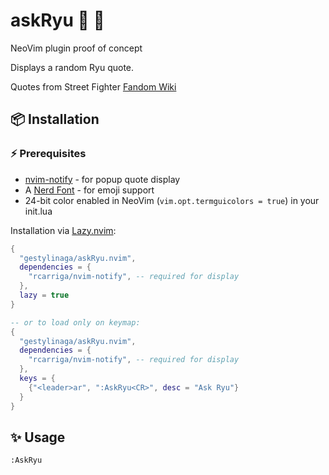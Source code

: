 # askRyu 💪 🥋
NeoVim plugin proof of concept

Displays a random Ryu quote.

Quotes from Street Fighter 
[Fandom Wiki](https://streetfighter.fandom.com/wiki/Ryu/Quotes)

## 📦 Installation

### ⚡ Prerequisites
- [nvim-notify](https://github.com/rcarriga/nvim-notify) - for popup quote 
display
- A [Nerd Font](https://github.com/ryanoasis/nerd-fonts) - for emoji support
- 24-bit color enabled in NeoVim (`vim.opt.termguicolors = true`) in your 
init.lua

Installation via [Lazy.nvim](https://github.com/folke/lazy.nvim):
```lua
{
  "gestylinaga/askRyu.nvim",
  dependencies = {
    "rcarriga/nvim-notify", -- required for display
  },
  lazy = true
}

-- or to load only on keymap:
{
  "gestylinaga/askRyu.nvim",
  dependencies = {
    "rcarriga/nvim-notify", -- required for display
  },
  keys = {
    {"<leader>ar", ":AskRyu<CR>", desc = "Ask Ryu"}
  }
}
```

## ✨ Usage
```
:AskRyu
```
